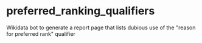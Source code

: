 # preferred_ranking_qualifiers
Wikidata bot to generate a report page that lists dubious use of the "reason for preferred rank" qualifier

